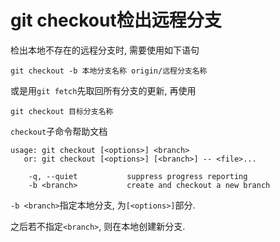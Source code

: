 # git checkout检出远程分支

检出本地不存在的远程分支时, 需要使用如下语句

```
git checkout -b 本地分支名称 origin/远程分支名称
```

或是用`git fetch`先取回所有分支的更新, 再使用

```
git checkout 目标分支名称
```

`checkout`子命令帮助文档

```
usage: git checkout [<options>] <branch>
   or: git checkout [<options>] [<branch>] -- <file>...

    -q, --quiet           suppress progress reporting
    -b <branch>           create and checkout a new branch
```

`-b <branch>`指定本地分支, 为`[<options>]`部分.

之后若不指定`<branch>`, 则在本地创建新分支.